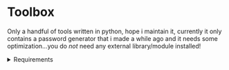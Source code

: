 # Toolbox
Only a handful of tools written in python, hope i maintain it, currently it only contains a password generator that i made a while ago and it needs some optimization...you do *not* need any external library/module installed!

<details>
	<summary>Requirements</summary>
	# Python
	//1. I recommend the latest and greatest version of Python 3, im currently using 3.12.4
		
</details>
